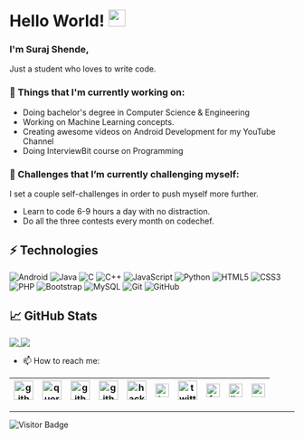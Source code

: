 # Hello World! <img src="https://raw.githubusercontent.com/MartinHeinz/MartinHeinz/master/wave.gif" width="30px">

### I'm Suraj Shende, 

Just a student who loves to write code.


### 💼  Things that I'm currently working on: 
* Doing bachelor's degree in Computer Science & Engineering
* Working on Machine Learning concepts.
* Creating awesome videos on Android Development for my YouTube Channel
* Doing InterviewBit course on Programming

### 🌱 Challenges that I’m currently challenging myself:
I set a couple self-challenges in order to push myself more further. 

* Learn to code 6-9 hours a day with no distraction.
* Do all the three contests every month on codechef.


<!--
**surajshende247/surajshende247** is a ✨ _special_ ✨ repository because its `README.md` (this file) appears on your GitHub profile.

Here are some ideas to get you started:

- 🔭 I’m currently working on ...
- 🌱 I’m currently learning ...
- 👯 I’m looking to collaborate on ...
- 🤔 I’m looking for help with ...
- 💬 Ask me about ...
- 📫 How to reach me: ...
- 😄 Pronouns: ...
- ⚡ Fun fact: ...
-->

## ⚡ Technologies

![Android](https://img.shields.io/badge/-Android-black?style=flat-square&logo=android)
![Java](https://img.shields.io/badge/-java-E34A86?style=flat-square&logo=java)
![C](https://img.shields.io/badge/-C-00599C?style=flat-square&logo=c)
![C++](https://img.shields.io/badge/-C++-00599C?style=flat-square&logo=c)
![JavaScript](https://img.shields.io/badge/-JavaScript-black?style=flat-square&logo=javascript)
![Python](https://img.shields.io/badge/-Python-black?style=flat-square&logo=Python)
![HTML5](https://img.shields.io/badge/-HTML5-E34F26?style=flat-square&logo=html5&logoColor=white)
![CSS3](https://img.shields.io/badge/-CSS3-1572B6?style=flat-square&logo=css3)
![PHP](https://img.shields.io/badge/-PHP-black?style=flat-square&logo=php)
![Bootstrap](https://img.shields.io/badge/-Bootstrap-563D7C?style=flat-square&logo=bootstrap)
![MySQL](https://img.shields.io/badge/-MySQL-black?style=flat-square&logo=mysql)
![Git](https://img.shields.io/badge/-Git-black?style=flat-square&logo=git)
![GitHub](https://img.shields.io/badge/-GitHub-181717?style=flat-square&logo=github)



## &#x1f4c8; GitHub Stats

<a href="https://github.com/surajshende247/surajshende247">
  <img align="top" src="https://github-readme-stats.vercel.app/api/top-langs/?username=surajshende247&layout=compact&count_private=true"/>
</a>

<a href="https://github.com/surajshende247/surajshende247">
  <img align="top" src="https://github-readme-stats.vercel.app/api?username=surajshende247&count_private=true&show_icons=true alt="Suraj's GitHub Stats" />
</a>

<!--a href="https://github.com/MartinHeinz/python-project-blueprint">
  <img align="center" src="https://github-readme-stats.vercel.app/api/pin/?username=MartinHeinz&repo=python-project-blueprint&title_color=ffffff&text_color=c9cacc&icon_color=2bbc8a&bg_color=1d1f21" />
</a>


<!--a href="https://github.com/MartinHeinz/go-project-blueprint">
  <img align="center" src="https://github-readme-stats.vercel.app/api/pin/?username=MartinHeinz&repo=go-project-blueprint&title_color=ffffff&text_color=c9cacc&icon_color=2bbc8a&bg_color=1d1f21" />
</a-->    


- 📫 How to reach me:

| [<img src="https://i.pinimg.com/originals/c5/d9/fc/c5d9fc1e18bcf039f464c2ab6cfb3eb6.jpg" alt="github logo" width="34">](https://github.com/surajshende247) | [<img src="https://image.flaticon.com/icons/svg/2111/2111585.svg" alt="quora logo" width="34">](https://www.quora.com/profile/Suraj-Shende-14) | [<img src="https://img.icons8.com/fluent/48/000000/github.png" alt="github logo" width="34">](https://github.com/surajshende247)| [<img src="https://img.icons8.com/color/48/000000/youtube-play.png" alt="github logo" width="34">](https://www.youtube.com/c/theKoder) | [<img src="https://img.icons8.com/windows/32/000000/hackerrank.png" alt="hackerrank logo" width="34">](https://www.hackerrank.com/suraj247) | [<img src="https://img.icons8.com/fluent/48/000000/instagram-new.png" alt="instagram logo" width="24">](https://www.instagram.com/suraj_247/)| [<img src="https://img.icons8.com/fluent/48/000000/twitter.png" alt="twitter logo" width="34">](https://twitter.com/surajshende247) | [<img src="https://img.icons8.com/fluent/48/000000/facebook-new.png" alt="facebook logo" width="24">](https://www.facebook.com/surajshende247)| [<img src="https://img.icons8.com/color/48/000000/linkedin.png" alt="linkedin logo" width="24">](https://www.linkedin.com/in/surajshende247/) | [<img src="https://img.icons8.com/fluent/48/000000/gmail.png" alt="gmail logo" width="24">](mailto:surajshende247@gmail.com)
|---|---|---|---|---|---|---|---|---|---|

---------


![Visitor Badge](https://visitor-badge.laobi.icu/badge?page_id=surajshende247.surajshende247)
